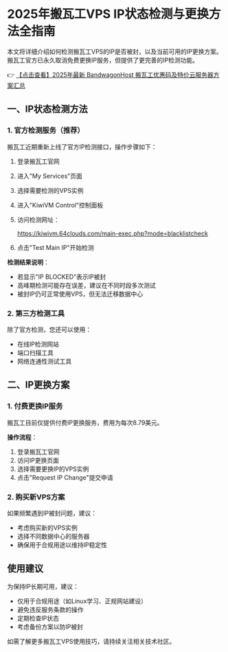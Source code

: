 # 2025年搬瓦工VPS IP状态检测与更换方法全指南

本文将详细介绍如何检测搬瓦工VPS的IP是否被封，以及当前可用的IP更换方案。搬瓦工官方已永久取消免费更换IP服务，但提供了更完善的IP检测功能。

👉 [【点击查看】2025年最新 BandwagonHost 搬瓦工优惠码及特价云服务器方案汇总](https://bit.ly/banwagon)

## 一、IP状态检测方法

### 1. 官方检测服务（推荐）

搬瓦工近期重新上线了官方IP检测接口，操作步骤如下：

1. 登录搬瓦工官网
2. 进入"My Services"页面
3. 选择需要检测的VPS实例
4. 进入"KiwiVM Control"控制面板
5. 访问检测网址：
   
   https://kiwivm.64clouds.com/main-exec.php?mode=blacklistcheck
   
6. 点击"Test Main IP"开始检测

**检测结果说明**：
- 若显示"IP BLOCKED"表示IP被封
- 高峰期检测可能存在误差，建议在不同时段多次测试
- 被封IP仍可正常使用VPS，但无法迁移数据中心

### 2. 第三方检测工具

除了官方检测，您还可以使用：
- 在线IP检测网站
- 端口扫描工具
- 网络连通性测试工具

## 二、IP更换方案

### 1. 付费更换IP服务

搬瓦工目前仅提供付费IP更换服务，费用为每次8.79美元。

**操作流程**：
1. 登录搬瓦工官网
2. 访问IP更换页面
3. 选择需要更换IP的VPS实例
4. 点击"Request IP Change"提交申请

### 2. 购买新VPS方案

如果频繁遇到IP被封问题，建议：
- 考虑购买新的VPS实例
- 选择不同数据中心的服务器
- 确保用于合规用途以维持IP稳定性

## 使用建议

为保持IP长期可用，建议：
- 仅用于合规用途（如Linux学习、正规网站建设）
- 避免违反服务条款的操作
- 定期检查IP状态
- 考虑备份方案以防IP被封

如需了解更多搬瓦工VPS使用技巧，请持续关注相关技术社区。